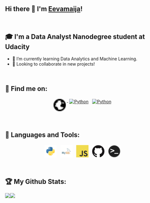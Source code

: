 ## Hi there 👋 I'm [Eevamaija][website]!
<!--
![](https://visitor-badge.laobi.icu/badge?page_id=currentco) [![Github](https://img.shields.io/github/followers/currentco?label=Followers&logo=Github)](https://github.com/currentco)
-->
<br/>

## 🎓 I'm a Data Analyst Nanodegree student at Udacity

- 🔭 I’m currently learning Data Analytics and Machine Learning.
- 👯 Looking to collaborate in new projects!
<br/>

## :email: Find me on:

<!--
[<img align="left" alt="currentco" width="40px" src="https://raw.githubusercontent.com/iconic/open-iconic/master/svg/globe.svg" />][website]
[<img align="left" alt="currentco" | LinkedIn" width="40px" src="https://cdn.jsdelivr.net/npm/simple-icons@v3/icons/linkedin.svg" />][linkedin]
[<img align="left" alt="currentco" | Mail" width="40px" src="https://cdn.jsdelivr.net/npm/simple-icons@v3/icons/gmail.svg" />][mail]
-->

<p align="center">
 <a href="https://currentco.github.io/" target="_blank" rel="noopener noreferrer"> <img src="https://raw.githubusercontent.com/iconic/open-iconic/master/svg/globe.svg" alt="Python" height="40" style="vertical-align:top; margin:4px"> </a>
 <a href="https://www.linkedin.com/in/eevamaijavirtanen" target="_blank" rel="noopener noreferrer"> <img src="https://cdn.jsdelivr.net/npm/simple-icons@v3/icons/linkedin.svg" alt="Python" height="40" style="vertical-align:top; margin:4px"></a>
 <a href="mailto:info@eevamaijavirtanen.fi"> <img src="https://cdn.jsdelivr.net/npm/simple-icons@v3/icons/gmail.svg" alt="Python" height="40" style="vertical-align:top; margin:4px"></a>
</p>
<br/>


## 🧰 Languages and Tools:
<p align="center">
<img src="https://raw.githubusercontent.com/github/explore/80688e429a7d4ef2fca1e82350fe8e3517d3494d/topics/python/python.png" alt="Python" height="40" style="vertical-align:top; margin:4px">
<img src="https://raw.githubusercontent.com/github/explore/80688e429a7d4ef2fca1e82350fe8e3517d3494d/topics/mysql/mysql.png" alt="MySQL" height="40" style="vertical-align:top; margin:4px">
<img src="https://raw.githubusercontent.com/github/explore/80688e429a7d4ef2fca1e82350fe8e3517d3494d/topics/javascript/javascript.png" alt="Javascript" height="40" style="vertical-align:top; margin:4px">
<img src="https://raw.githubusercontent.com/github/explore/78df643247d429f6cc873026c0622819ad797942/topics/github/github.png" alt="Github" height="40" style="vertical-align:top; margin:4px">
<img src="https://raw.githubusercontent.com/github/explore/80688e429a7d4ef2fca1e82350fe8e3517d3494d/topics/terminal/terminal.png" alt="Terminal" height="40" style="vertical-align:top; margin:4px">
</p>
<br />


## :trophy: My Github Stats:

<!--
![GitHub stats](https://readme-stats-cfgj2cxdy.vercel.app/api?username=currentco&count_private=true&show_icons=true&theme=tokyonight)
![Top Langs](https://readme-stats-cfgj2cxdy.vercel.app/api/top-langs/?username=currentco&hide=php&theme=tokyonight)
-->
<div>
<a href="https://readme-stats-cfgj2cxdy.vercel.app/api?username=currentco&count_private=true&show_icons=true&theme=tokyonight">
  <img  align="left" src="https://readme-stats-cfgj2cxdy.vercel.app/api?username=currentco&count_private=true&show_icons=true&theme=tokyonight" />
</a>
<a href="https://readme-stats-cfgj2cxdy.vercel.app/api/top-langs/?username=currentco&hide=php&theme=tokyonight">
  <img align="left" src="https://readme-stats-cfgj2cxdy.vercel.app/api/top-langs/?username=currentco&hide=php&theme=tokyonight" />
</a>
</div>



[website]: https://github.com/currentco
[linkedin]: https://linkedin.com/in/eevamaijavirtanen
[mail]: mailto:info@eevamaijavirtanen.fi


